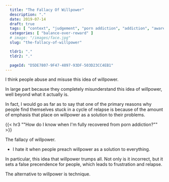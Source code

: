 ```yaml
---
  title: "The Fallacy Of Willpower"
  description: "."
  date: 2019-07-14
  draft: true
  tags: [ "context", "judgement", "porn addiction", "addiction", "awareness", "awareness exercises", "perspective", "nofap", "neverfap", "neverfap deluxe" ]
  categories: [ "balance-over-reward" ]
  # image: "/images/face.jpg"
  slug: "the-fallacy-of-willpower"

  tldr1: "."
  tldr2: "."

  pageId: "D5DE7807-9F47-4897-93DF-503D23CC4EB1"
---
```


I think people abuse and misuse this idea of willpower.

In large part because they completely misunderstand this idea of willpower, well beyond what it actually is. 

In fact, I would go as far as to say that one of the primary reasons why people find themselves stuck in a cycle of relapse is because of the amount of emphasis that place on willpower as a solution to their problems.



{{< hr3 "\"How do I know when I'm fully recovered from porn addiction?\"" >}}



The fallacy of willpower. 
- I hate it when people preach willpower as a solution to everything.

In particular, this idea that willpower trumps all. Not only is it incorrect, but it sets a false precendence for people, which leads to frustration and relapse. 

The alternative to willpower is technique. 

